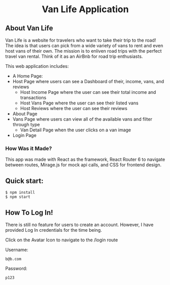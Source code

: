# <p align="center">Van Life Application</p>

## About Van Life

Van Life is a website for travelers who want to take their trip to the road! The idea is that 
users can pick from a wide variety of vans to rent and even host vans of their own. The mission 
is to enliven road trips with the perfect travel van rental. Think of it
as an AirBnb for road trip enthusiasts.

This web application includes:
* A Home Page:    
* Host Page where users can see a Dashboard of their, income, vans, and reviews
  * Host Income Page where the user can see their total income and transactions
  * Host Vans Page where the user can see their listed vans
  * Host Reviews where the user can see their reviews           
* About Page       
* Vans Page where users can view all of the available vans and filter through type    
  * Van Detail Page when the user clicks on a van image   
* Login Page

### How Was it Made?

This app was made with React as the framework, React Router 6 to navigate between routes, 
Mirage.js for mock api calls, and CSS for frontend design.

## Quick start:

```
$ npm install
$ npm start
````

## How To Log In!

There is still no feature for users to create an account. However, I have
provided Log In credentials for the time being. 

Click on the Avatar Icon to navigate to the /login route

Username:

```
b@b.com
````

Password:

```
p123
````
